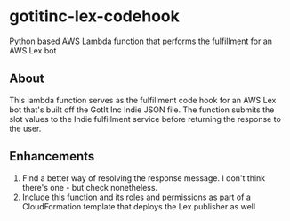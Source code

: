# gotitinc-lex-codehook
Python based AWS Lambda function that performs the fulfillment for an AWS Lex bot

## About

This lambda function serves as the fulfillment code hook for an AWS Lex bot that's built off the GotIt Inc Indie JSON file. 
The function submits the slot values to the Indie fulfillment service before returning the response to the user.

## Enhancements

1. Find a better way of resolving the response message. I don't think there's one - but check nonetheless.
2. Include this function and its roles and permissions as part of a CloudFormation template that deploys the Lex publisher as well
